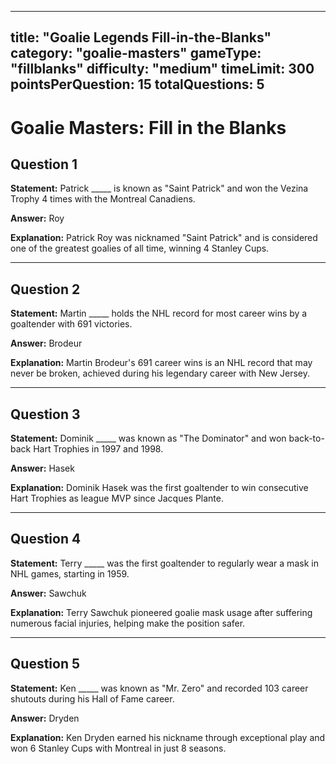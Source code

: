 

---
title: "Goalie Legends Fill-in-the-Blanks"
category: "goalie-masters"
gameType: "fillblanks"
difficulty: "medium"
timeLimit: 300
pointsPerQuestion: 15
totalQuestions: 5
---

# Goalie Masters: Fill in the Blanks

## Question 1
**Statement:** Patrick _____ is known as "Saint Patrick" and won the Vezina Trophy 4 times with the Montreal Canadiens.

**Answer:** Roy

**Explanation:** Patrick Roy was nicknamed "Saint Patrick" and is considered one of the greatest goalies of all time, winning 4 Stanley Cups.

---

## Question 2
**Statement:** Martin _____ holds the NHL record for most career wins by a goaltender with 691 victories.

**Answer:** Brodeur

**Explanation:** Martin Brodeur's 691 career wins is an NHL record that may never be broken, achieved during his legendary career with New Jersey.

---

## Question 3
**Statement:** Dominik _____ was known as "The Dominator" and won back-to-back Hart Trophies in 1997 and 1998.

**Answer:** Hasek

**Explanation:** Dominik Hasek was the first goaltender to win consecutive Hart Trophies as league MVP since Jacques Plante.

---

## Question 4
**Statement:** Terry _____ was the first goaltender to regularly wear a mask in NHL games, starting in 1959.

**Answer:** Sawchuk

**Explanation:** Terry Sawchuk pioneered goalie mask usage after suffering numerous facial injuries, helping make the position safer.

---

## Question 5
**Statement:** Ken _____ was known as "Mr. Zero" and recorded 103 career shutouts during his Hall of Fame career.

**Answer:** Dryden

**Explanation:** Ken Dryden earned his nickname through exceptional play and won 6 Stanley Cups with Montreal in just 8 seasons.
